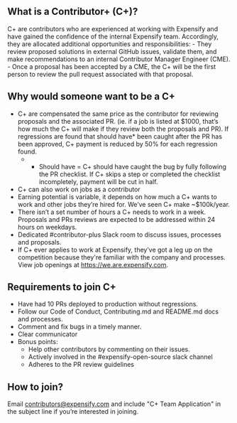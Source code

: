 ## What is a Contributor+ (C+)?

C+ are contributors who are experienced at working with Expensify and have gained the confidence of the internal Expensify team. Accordingly, they are allocated additional opportunities and responsibilities: - They review proposed solutions in external GitHub issues, validate them, and make recommendations to an internal Contributor Manager Engineer (CME). - Once a proposal has been accepted by a CME, the C+ will be the first person to review the pull request associated with that proposal.

## Why would someone want to be a C+

-   C+ are compensated the same price as the contributor for reviewing proposals and the associated PR. (ie. if a job is listed at $1000, that’s how much the C+ will make if they review both the proposals and PR). If regressions are found that should have\* been caught after the PR has been approved, C+ payment is reduced by 50% for each regression found.
    -   -   Should have = C+ should have caught the bug by fully following the PR checklist. If C+ skips a step or completed the checklist incompletely, payment will be cut in half.
-   C+ can also work on jobs as a contributor
-   Earning potential is variable, it depends on how much a C+ wants to work and other jobs they’re hired for. We’ve seen C+ make ~$100k/year.
-   There isn’t a set number of hours a C+ needs to work in a week. Proposals and PRs reviews are expected to be addressed within 24 hours on weekdays.
-   Dedicated #contributor-plus Slack room to discuss issues, processes and proposals.
-   If C+ ever applies to work at Expensify, they’ve got a leg up on the competition because they're familiar with the company and processes. View job openings at https://we.are.expensify.com.

## Requirements to join C+

-   Have had 10 PRs deployed to production without regressions.
-   Follow our Code of Conduct, Contributing.md and README.md docs and processes.
-   Comment and fix bugs in a timely manner.
-   Clear communicator
-   Bonus points:
    -   Help other contributors by commenting on their issues.
    -   Actively involved in the #expensify-open-source slack channel
    -   Adheres to the PR review guidelines

## How to join?

Email contributors@expensify.com and include "C+ Team Application" in the subject line if you’re interested in joining.
